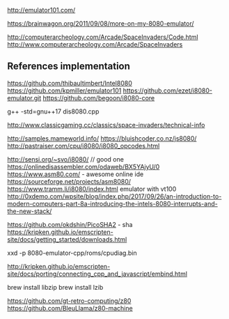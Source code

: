 http://emulator101.com/

https://brainwagon.org/2011/09/08/more-on-my-8080-emulator/

http://computerarcheology.com/Arcade/SpaceInvaders/Code.html
http://www.computerarcheology.com/Arcade/SpaceInvaders

## References implementation
https://github.com/thibaultimbert/Intel8080
https://github.com/kpmiller/emulator101
https://github.com/ezet/i8080-emulator.git
https://github.com/begoon/i8080-core

g++ -std=gnu++17 dis8080.cpp

http://www.classicgaming.cc/classics/space-invaders/technical-info

http://samples.mameworld.info/
https://bluishcoder.co.nz/js8080/
http://pastraiser.com/cpu/i8080/i8080_opcodes.html


http://sensi.org/~svo/i8080/ // good one
https://onlinedisassembler.com/odaweb/BX5YAjyU/0
https://www.asm80.com/ - awesome online ide
https://sourceforge.net/projects/asm8080/
https://www.tramm.li/i8080/index.html emulator with vt100
http://0xdemo.com/wpsite/blog/index.php/2017/09/26/an-introduction-to-modern-computers-part-8a-introducing-the-intels-8080-interrupts-and-the-new-stack/



https://github.com/okdshin/PicoSHA2 - sha
https://kripken.github.io/emscripten-site/docs/getting_started/downloads.html


xxd -p 8080-emulator-cpp/roms/cpudiag.bin

http://kripken.github.io/emscripten-site/docs/porting/connecting_cpp_and_javascript/embind.html

brew install libzip
brew install lzib

https://github.com/gt-retro-computing/z80
https://github.com/BleuLlama/z80-machine